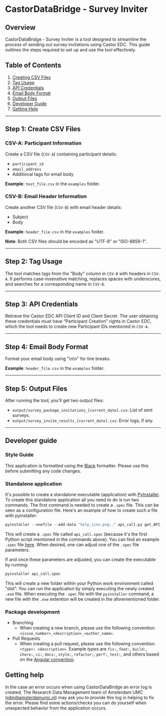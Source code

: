 # CastorDataBridge - Survey Inviter

## Overview

CastorDataBridge - Survey Inviter is a tool designed to streamline the process of sending out survey invitations using Castor EDC. This guide outlines the steps required to set up and use the tool effectively.

## Table of Contents

1. [Creating CSV Files](#step-1-create-csv-files)
2. [Tag Usage](#step-2-tag-usage)
3. [API Credentials](#step-3-api-credentials)
4. [Email Body Format](#step-4-email-body-format)
5. [Output Files](#step-5-output-files)
6. [Developer Guide](#developer-guide)   
8. [Getting Help](#getting-help)

---

## Step 1: Create CSV Files

### CSV-A: Participant Information
Create a CSV file (`CSV-A`) containing participant details:
- `participant_id`
- `email_address`
- Additional tags for email body

**Example**: `test_file.csv` in the `examples` folder.

### CSV-B: Email Header Information
Create another CSV file (`CSV-B`) with email header details:
- Subject
- Body

**Example**: `header_file.csv` in the `examples` folder.

**Note**: Both CSV files should be encoded as "UTF-8" or "ISO-8859-1".

---

## Step 2: Tag Usage

The tool matches tags from the "Body" column in `CSV-B` with headers in `CSV-A`. It performs case-insensitive matching, replaces spaces with underscores, and searches for a corresponding name in `CSV-B`.

---

## Step 3: API Credentials

Retrieve the Castor EDC API Client ID and Client Secret. The user obtaining these credentials must have “Participant Creation” rights in Castor EDC, which the tool needs to create new Participant IDs mentioned in `CSV-A`.

---

## Step 4: Email Body Format

Format your email body using "\n\n" for line breaks. 

**Example**: `header_file.csv` in the `examples` folder.

---

## Step 5: Output Files

After running the tool, you'll get two output files:
- `output/survey_package_invitations_[current_date].csv`: List of sent surveys.
- `output/survey_invite_results_[current_date].csv`: Error logs, if any.

---

## Developer guide
### Style Guide
This application is formatted using the [Black](https://github.com/psf/black) formatter. Please use this before submitting any code changes.

### Standalone application

It's possible to create a standalone executable (application) with [PyInstaller](https://pyinstaller.org/en/stable/). 
To create this standalone application all you need to do is run two commands. 
The first command is needed to create a `.spec` file. This can be seen as a configuration file.
Here's an example of how to create such a file with pyinstaller:

```python
pyinstaller --onefile --add-data "help_icon.png;." api_call.py get_API_access_token.py get_site_list.py get_survey_list.py get_survey_package_list.py GUI_helper_functions.py GUI_module.py helper_functions.py log_handling.py send_survey_invite.py
```

This will create a `.spec` file called `api_call.spec` (because it's the first Python script mentioned in the commands above).
You can find an example `.spec` file [here](/examples/api_call.spec).
When desired, one can adjust one of the `.spec` file parameters.

If and once these parameters are adjusted, you can create the executable by running: 
```python
pyinstaller api_call.spec
```

This will create a new folder within your Python work environment called "dist".
You can run the application by simply executing the newly created `.exe` file. 
When executing the `.spec` file with the `pyinstaller` command, a new file with the `.exe` extention will be created in the aforementioned folder.


### Package development
- Branching
  - When creating a new branch, please use the following convention: `<issue_number>_<description>_<author_name>`.
- Pull Requests
  - When creating a pull request, please use the following convention: `<type>: <description>`. Example _types_ are `fix:`, `feat:`, `build:`, `chore:`, `ci:`, `docs:`, `style:`, `refactor:`, `perf:`, `test:`, and others based on the [Angular convention](https://github.com/angular/angular/blob/22b96b9/CONTRIBUTING.md#-commit-message-guidelines).

## Getting help

In the case an error occurs when using CastorDataBridge an error log is created. The Research Data Management team of Amsterdam UMC (rdm@amsterdamumc.nl) may ask you to provide this log in helping to fix the error. Please find some actions/checks you can do yourself when unexpected behavior from the application occurs. 


